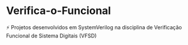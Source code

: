 # Verifica-o-Funcional
⚡ Projetos desenvolvidos em SystemVerilog na disciplina de Verificação Funcional de Sistema Digitais (VFSD)
